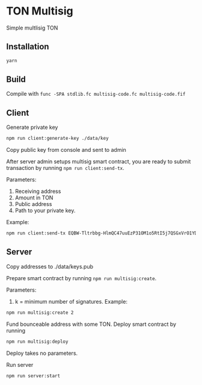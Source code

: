 # TON Multisig
Simple multlisig TON


## Installation

```bash
yarn
```

## Build

Compile with `func -SPA stdlib.fc multisig-code.fc multisig-code.fif`

## Client

Generate private key

```bash
npm run client:generate-key ./data/key
```

Copy public key from console and sent to admin

After server admin setups multisig smart contract, you are ready to submit transaction by running `npm run client:send-tx`.

Parameters: 
1. Receiving address
2. Amount in TON
3. Public address
4. Path to your private key.

Example:
```bash
npm run client:send-tx EQBW-Tltrbbg-HlmQC47uuEzP31OM1o5RtI5j7QSGxVrO1YD 0.1 PuZnMzx6J2E3obmLjtuQiBPbQrqFtEiKYg2+STwvp9i/ty7S ./data/key
```
## Server

Copy addresses to ./data/keys.pub

Prepare smart contract by running
`npm run multisig:create`.

Parameters: 
1. k = minimum number of signatures.
Example:

```bash
npm run multisig:create 2
```
Fund bounceable address with some TON.
Deploy smart contract by running

```bash
npm run multisig:deploy
```

Deploy takes no parameters.

Run server

```bash
npm run server:start
```